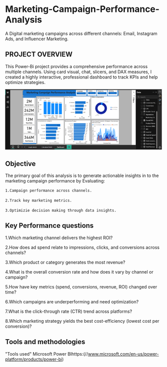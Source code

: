 # Marketing-Campaign-Performance-Analysis
  A Digital  marketing campaigns across different channels: Email, Instagram Ads, and  Influencer Marketing.

  ## PROJECT OVERVIEW
  This Power-Bi project provides a comprehensive performance across multiple channels. Using card visual, chat, slicers, and DAX measures, I created a highly interactive, professional dashboard to track KPIs and help optimize strategies.
 
  ![image alt](https://github.com/Chisom965/Marketing-Campaign-Performance-Analysis/blob/de35372089dd1b2bf499703ea00c8cb1c73bd2b4/PBI%20Marketing%20Campaign%20Performance%20Analysis.png)

## Objective
   The primary goal of this analysis is to generate actionable insights in to the marketing campaign performance by Evaluating:
   
    1.Campaign performance across channels. 
    
    2.Track key marketing metrics.
    
    3.Optimizie decision making through data insights.
  
  
## Key Performance questions
1.Which marketing channel delivers the highest ROI? 

2.How does ad spend relate to impressions, clicks, and conversions across channels?

3.Which product or category generates the most revenue?

4.What is the overall conversion rate and how does it vary by channel or campaign?

5.How have key metrics (spend, conversions, revenue, ROI) changed over time?

6.Which campaigns are underperforming and need optimization? 

7.What is the click-through rate (CTR) trend across platforms?

8.Which marketing strategy yields the best cost-efficiency (lowest cost per conversion)?

## Tools and methodologies
  "Tools used" Microsoft Power BIhttps:(//www.microsoft.com/en-us/power-platform/products/power-bi)
  
